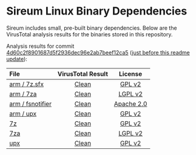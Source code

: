 # Sireum Linux Binary Dependencies

Sireum includes small, pre-built binary dependencies.
Below are the VirusTotal analysis results for the binaries stored in 
this repository.

Analysis results for commit [4d60c2f8901687d5f2936dec96e2ab7beef12ca5](https://github.com/sireum/bin-linux/commit/4d60c2f8901687d5f2936dec96e2ab7beef12ca5) ([just before this readme update](https://github.com/sireum/bin-linux/commits/master)):

| File | VirusTotal Result | License |
| :--- | :---: | :---: |
| [arm / 7z.sfx](https://github.com/sireum/bin-linux/blob/4d60c2f8901687d5f2936dec96e2ab7beef12ca5/arm/7z.sfx?raw=true) | [Clean](https://www.virustotal.com/gui/url/329d2eee225a5566d88e10d6460a2502167ab4d042273b2d5f04a13dcc1a8866/detection) | [GPL v2](https://github.com/sireum/7z-sfx/blob/master/README.txt#L176) |
| [arm / 7za](https://github.com/sireum/bin-linux/blob/4d60c2f8901687d5f2936dec96e2ab7beef12ca5/arm/7za?raw=true) | [Clean](https://www.virustotal.com/gui/url/059df3272475845302020368cf9ea13c153d14c7397131bc4db286cb76335863/detection) | [LGPL v2](https://www.7-zip.org/license.txt) |
| [arm / fsnotifier](https://github.com/sireum/bin-linux/blob/4d60c2f8901687d5f2936dec96e2ab7beef12ca5/arm/fsnotifier?raw=true) | [Clean](https://www.virustotal.com/gui/url/cb282f6608a4b32a14ba2b9dda58e8a50eccb710ccf69ca1e65a94fce24bd50c/detection) | [Apache 2.0](https://github.com/JetBrains/intellij-community/blob/master/LICENSE.txt) |
| [arm / upx](https://github.com/sireum/bin-linux/blob/4d60c2f8901687d5f2936dec96e2ab7beef12ca5/arm/upx?raw=true) | [Clean](https://www.virustotal.com/gui/url/6e92bc57d01e59232dd20635e1f338714fad7a74e4850b288aeaf91ad2764613/detection) | [GPL v2](https://github.com/upx/upx/blob/devel/LICENSE) |
| [7z](https://github.com/sireum/bin-linux/blob/4d60c2f8901687d5f2936dec96e2ab7beef12ca5/7z.sfx?raw=true) | [Clean](https://www.virustotal.com/gui/url/895283f37d70efb05c9d9dfe22b644a230cea6ebb79097e4840e3cab17797269/detection) | [GPL v2](https://github.com/sireum/7z-sfx/blob/master/README.txt#L176) |
| [7za](https://github.com/sireum/bin-linux/blob/4d60c2f8901687d5f2936dec96e2ab7beef12ca5/7za?raw=true) | [Clean](https://www.virustotal.com/gui/url/d6df25f30f0c64fccbcd871f31a21d26a2febb0fd13b532bd1d1e29a15279d06/detection) | [LGPL v2](https://www.7-zip.org/license.txt) |
| [upx](https://github.com/sireum/bin-linux/blob/4d60c2f8901687d5f2936dec96e2ab7beef12ca5/upx?raw=true) | [Clean](https://www.virustotal.com/gui/url/8fb7eb60013167bfea5fba5bd8c5a6ecf3ae0e0819efac172d7c108032b5c263/detection) | [GPL v2](https://github.com/upx/upx/blob/devel/LICENSE) |

